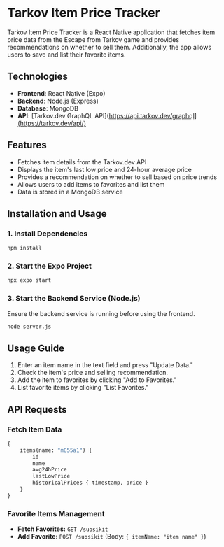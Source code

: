 # Tarkov Item Price Tracker

Tarkov Item Price Tracker is a React Native application that fetches item price data from the Escape from Tarkov game and provides recommendations on whether to sell them. Additionally, the app allows users to save and list their favorite items.

## Technologies
- **Frontend**: React Native (Expo)
- **Backend**: Node.js (Express)
- **Database**: MongoDB
- **API**: [Tarkov.dev GraphQL API](https://api.tarkov.dev/graphql](https://tarkov.dev/api/)

## Features
- Fetches item details from the Tarkov.dev API
- Displays the item's last low price and 24-hour average price
- Provides a recommendation on whether to sell based on price trends
- Allows users to add items to favorites and list them
- Data is stored in a MongoDB service

## Installation and Usage

### 1. Install Dependencies
```sh
npm install
```

### 2. Start the Expo Project
```sh
npx expo start
```

### 3. Start the Backend Service (Node.js)
Ensure the backend service is running before using the frontend.

```sh
node server.js
```

## Usage Guide
1. Enter an item name in the text field and press "Update Data."
2. Check the item's price and selling recommendation.
3. Add the item to favorites by clicking "Add to Favorites."
4. List favorite items by clicking "List Favorites."

## API Requests
### Fetch Item Data
```graphql
{
    items(name: "m855a1") {
        id
        name
        avg24hPrice
        lastLowPrice
        historicalPrices { timestamp, price }
    }
}
```

### Favorite Items Management
- **Fetch Favorites:** `GET /suosikit`
- **Add Favorite:** `POST /suosikit` (Body: `{ itemName: "item name" }`)
